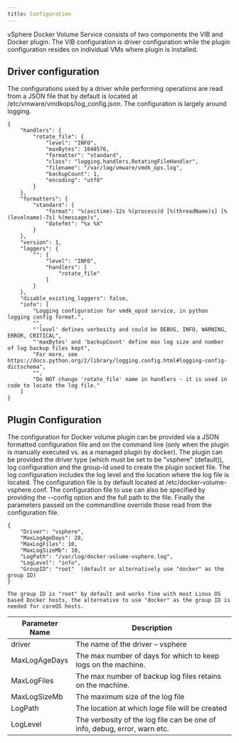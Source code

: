 ```yaml
---
title: Configuration
---
```


vSphere Docker Volume Service consists of two components the VIB and Docker plugin. The VIB configuration is driver configuration while the plugin configuration resides on individual VMs where plugin is installed.

## Driver configuration

The configurations used by a driver while performing operations are read from a JSON file that by default is located at /etc/vmware/vmdkops/log_config.json. The configuration is largely around logging.


```
{
    "handlers": {
        "rotate_file": {
            "level": "INFO",
            "maxBytes": 1048576,
            "formatter": "standard",
            "class": "logging.handlers.RotatingFileHandler",
            "filename": "/var/log/vmware/vmdk_ops.log",
            "backupCount": 1,
            "encoding": "utf8"
        }
    },
    "formatters": {
        "standard": {
            "format": "%(asctime)-12s %(process)d [%(threadName)s] [%(levelname)-7s] %(message)s",
            "datefmt": "%x %X"
        }
    },
    "version": 1,
    "loggers": {
        "": {
            "level": "INFO",
            "handlers": [
                "rotate_file"
            ]
        }
    },
    "disable_existing_loggers": false,
    "info": [
        "Logging configuration for vmdk_opsd service, in python logging config format.",
        "",
        "'level' defines verbosity and could be DEBUG, INFO, WARNING, ERROR, CRITICAL",
        "'maxBytes' and 'backupCount' define max log size and number of log backup files kept",
        "For more, see https://docs.python.org/2/library/logging.config.html#logging-config-dictschema",
        "",
        "Do NOT change 'rotate_file' name in handlers - it is used in code to locate the log file."
    ]
}
```

## Plugin Configuration

The configuration for  Docker volume plugin can be provided via a JSON formatted configuration file and on the command line (only when the plugin is manually executed vs. as a managed plugin by docker). The plugin can be provided the driver type (which must be set to be "vsphere" (default)), log configuration and the group-id used to create the plugin socket file. The log configuration includes the log level and the location where the log file is located. The configuration file is by default located at /etc/docker-volume-vsphere.conf. The configuration file to use can also be specified by providing the --config option and the full path to the file. Finally the parameters passed on the commandline override those read from the configuration file.

```
{
    "Driver": "vsphere",
    "MaxLogAgeDays": 28,
    "MaxLogFiles": 10,
    "MaxLogSizeMb": 10,
    "LogPath": "/var/log/docker-volume-vsphere.log",
    "LogLevel": "info",
    "GroupID": "root"  (default or alternatively use "docker" as the group ID)
}

The group ID is "root" by default and works fine with most Linux OS based Docker hosts, the alternative to use "docker" as the group ID is needed for coreOS hosts.
```
<table class="table table-striped table-hover ">
  <thead>
    <tr>
      <th>Parameter Name</th>
      <th>Description</th>
    </tr>
  </thead>
  <tbody>
    <tr>
      <td>driver</td>
      <td>The name of the driver – vsphere</td>
    </tr>
    <tr>
      <td>MaxLogAgeDays</td>
      <td>The max number of days for which to keep logs on the machine.</td>
    </tr>
    <tr>
      <td>MaxLogFiles</td>
      <td>The max number of backup log files retains on the machine.</td>
    </tr>
    <tr>
      <td>MaxLogSizeMb</td>
      <td>The maximum size of the log file</td>
    </tr>
    <tr>
      <td>LogPath</td>
      <td>The location at which loge file will be  created</td>
    </tr>
    <tr>
      <td>LogLevel</td>
      <td>The verbosity of the log file can be one of info, debug, error, warn etc.</td>
    </tr>
</tbody>
</table>
